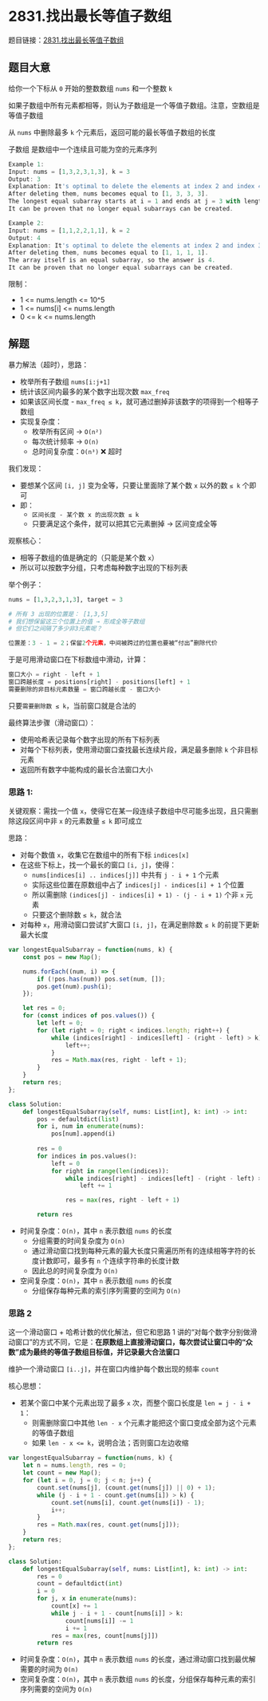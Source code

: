 # 2831.找出最长等值子数组

题目链接：[2831.找出最长等值子数组](https://leetcode.cn/problems/find-the-longest-equal-subarray/)

## 题目大意

给你一个下标从 `0` 开始的整数数组 `nums` 和一个整数 `k` 

如果子数组中所有元素都相等，则认为子数组是一个等值子数组。注意，空数组是等值子数组 

从 `nums` 中删除最多 `k` 个元素后，返回可能的最长等值子数组的长度

子数组 是数组中一个连续且可能为空的元素序列 

```js
Example 1:
Input: nums = [1,3,2,3,1,3], k = 3
Output: 3
Explanation: It's optimal to delete the elements at index 2 and index 4.
After deleting them, nums becomes equal to [1, 3, 3, 3].
The longest equal subarray starts at i = 1 and ends at j = 3 with length equal to 3.
It can be proven that no longer equal subarrays can be created.

Example 2:
Input: nums = [1,1,2,2,1,1], k = 2
Output: 4
Explanation: It's optimal to delete the elements at index 2 and index 3.
After deleting them, nums becomes equal to [1, 1, 1, 1].
The array itself is an equal subarray, so the answer is 4.
It can be proven that no longer equal subarrays can be created.
```

限制：
- 1 <= nums.length <= 10^5
- 1 <= nums[i] <= nums.length
- 0 <= k <= nums.length

## 解题

暴力解法（超时），思路：
- 枚举所有子数组 `nums[i:j+1]`
- 统计该区间内最多的某个数字出现次数 `max_freq`
- 如果该区间长度 - `max_freq ≤ k`，就可通过删掉非该数字的项得到一个相等子数组
- 实现复杂度：
  - 枚举所有区间 → `O(n²)`
  - 每次统计频率 → `O(n)`
  - 总时间复杂度：`O(n³)` ❌ 超时
  
我们发现：
- 要想某个区间 `[i, j]` 变为全等，只要让里面除了某个数 `x` 以外的数 `≤ k` 个即可
- 即：
  - `区间长度 - 某个数 x 的出现次数 ≤ k`
  - 只要满足这个条件，就可以把其它元素删掉 → 区间变成全等


观察核心：
- 相等子数组的值是确定的（只能是某个数 `x`）
- 所以可以按数字分组，只考虑每种数字出现的下标列表

举个例子：

```python
nums = [1,3,2,3,1,3], target = 3

# 所有 3 出现的位置是： [1,3,5]
# 我们想保留这三个位置上的值 → 形成全等子数组
# 但它们之间隔了多少非3元素呢？

位置差：3 - 1 = 2；保留2个元素，中间被跨过的位置也要被“付出”删除代价
```

于是可用滑动窗口在下标数组中滑动，计算：

```python
窗口大小 = right - left + 1
窗口跨越长度 = positions[right] - positions[left] + 1
需要删除的非目标元素数量 = 窗口跨越长度 - 窗口大小
```

只要`需要删除数 ≤ k`，当前窗口就是合法的

最终算法步骤（滑动窗口）：
- 使用哈希表记录每个数字出现的所有下标列表
- 对每个下标列表，使用滑动窗口查找最长连续片段，满足最多删除 `k` 个非目标元素
- 返回所有数字中能构成的最长合法窗口大小

### 思路 1: 

关键观察：需找一个值 `x`，使得它在某一段连续子数组中尽可能多出现，且只需删除这段区间中非 `x` 的元素数量 `≤ k` 即可成立

思路：
- 对每个数值 `x`，收集它在数组中的所有下标 `indices[x]`
- 在这些下标上，找一个最长的窗口 `[i, j]`，使得：
  - `nums[indices[i] .. indices[j]]` 中共有 `j - i + 1` 个元素
  - 实际这些位置在原数组中占了 `indices[j] - indices[i] + 1` 个位置
  - 所以需删除 `(indices[j] - indices[i] + 1) - (j - i + 1)` 个非 `x` 元素
  - 只要这个删除数 `≤ k`，就合法
- 对每种 `x`，用滑动窗口尝试扩大窗口 `[i, j]`，在满足删除数 `≤ k` 的前提下更新最大长度

```js
var longestEqualSubarray = function(nums, k) {
    const pos = new Map();

    nums.forEach((num, i) => {
        if (!pos.has(num)) pos.set(num, []);
        pos.get(num).push(i);
    });

    let res = 0;
    for (const indices of pos.values()) {
        let left = 0;
        for (let right = 0; right < indices.length; right++) {
            while (indices[right] - indices[left] - (right - left) > k) {
                left++;
            }
            res = Math.max(res, right - left + 1);
        }
    }
    return res;
};
```
```python
class Solution:
    def longestEqualSubarray(self, nums: List[int], k: int) -> int:
        pos = defaultdict(list)
        for i, num in enumerate(nums):
            pos[num].append(i)
        
        res = 0
        for indices in pos.values():
            left = 0
            for right in range(len(indices)):
                while indices[right] - indices[left] - (right - left) > k:
                    left += 1

                res = max(res, right - left + 1)

        return res
```

- 时间复杂度：`O(n)`，其中 `n` 表示数组 `nums` 的长度
  - 分组需要的时间复杂度为 `O(n)`
  - 通过滑动窗口找到每种元素的最大长度只需遍历所有的连续相等字符的长度计数即可，最多有 `n` 个连续字符串的长度计数
  - 因此总的时间复杂度为 `O(n)`
- 空间复杂度：`O(n)`，其中 `n` 表示数组 `nums` 的长度
  - 分组保存每种元素的索引序列需要的空间为 `O(n)`

### 思路 2

这一个滑动窗口 + 哈希计数的优化解法，但它和思路 1 讲的“对每个数字分别做滑动窗口”的方式不同，它是：**在原数组上直接滑动窗口，每次尝试让窗口中的“众数”成为最终的等值子数组目标值，并记录最大合法窗口**

维护一个滑动窗口 `[i..j]`，并在窗口内维护每个数出现的频率 `count`

核心思想：
- 若某个窗口中某个元素出现了最多 `x` 次，而整个窗口长度是 `len = j - i + 1`：
  - 则需删除窗口中其他 `len - x` 个元素才能把这个窗口变成全部为这个元素的等值子数组
  - 如果 `len - x <= k`，说明合法；否则窗口左边收缩

```js
var longestEqualSubarray = function(nums, k) {
    let n = nums.length, res = 0;
    let count = new Map();
    for (let i = 0, j = 0; j < n; j++) {
        count.set(nums[j], (count.get(nums[j]) || 0) + 1);
        while (j - i + 1 - count.get(nums[i]) > k) {
            count.set(nums[i], count.get(nums[i]) - 1);
            i++;
        }
        res = Math.max(res, count.get(nums[j]));
    }
    return res;
};
```
```python
class Solution:
    def longestEqualSubarray(self, nums: List[int], k: int) -> int:
        res = 0
        count = defaultdict(int)
        i = 0
        for j, x in enumerate(nums):
            count[x] += 1
            while j - i + 1 - count[nums[i]] > k:
                count[nums[i]] -= 1
                i += 1
            res = max(res, count[nums[j]])
        return res
```

- 时间复杂度：`O(n)`，其中 `n` 表示数组 `nums` 的长度，通过滑动窗口找到最优解需要的时间为 `O(n)`
- 空间复杂度：`O(n)`，其中 `n` 表示数组 `nums` 的长度，分组保存每种元素的索引序列需要的空间为 `O(n)`